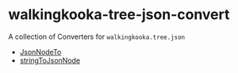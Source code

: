 # walkingkooka-tree-json-convert
A collection of Converters for `walkingkooka.tree.json`

- [JsonNodeTo](https://github.com/mP1/walkingkooka-tree-json-convert/blob/master/src/main/java/walkingkooka/tree/json/convert/JsonNodeToUnmarshallingConverter.java)
- [stringToJsonNode](https://github.com/mP1/walkingkooka-tree-json-convert/blob/master/src/main/java/walkingkooka/tree/json/convert/StringToJsonNodeConverter.java)